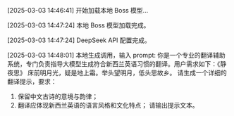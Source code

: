 [2025-03-03 14:46:41] 开始加载本地 Boss 模型...

[2025-03-03 14:47:24] 本地 Boss 模型加载完成。

[2025-03-03 14:47:24] DeepSeek API 配置完成。

[2025-03-03 14:48:01] 本地生成调用，输入 prompt:
你是一个专业的翻译辅助系统，专门负责指导大模型生成符合新西兰英语习惯的翻译。用户需求如下：《静夜思》
床前明月光，疑是地上霜。举头望明月，低头思故乡。
请生成一个详细的翻译提示，要求：
1. 保留中文古诗的意境与韵律；
2. 翻译应体现新西兰英语的语言风格和文化特点；
请输出提示文本。

